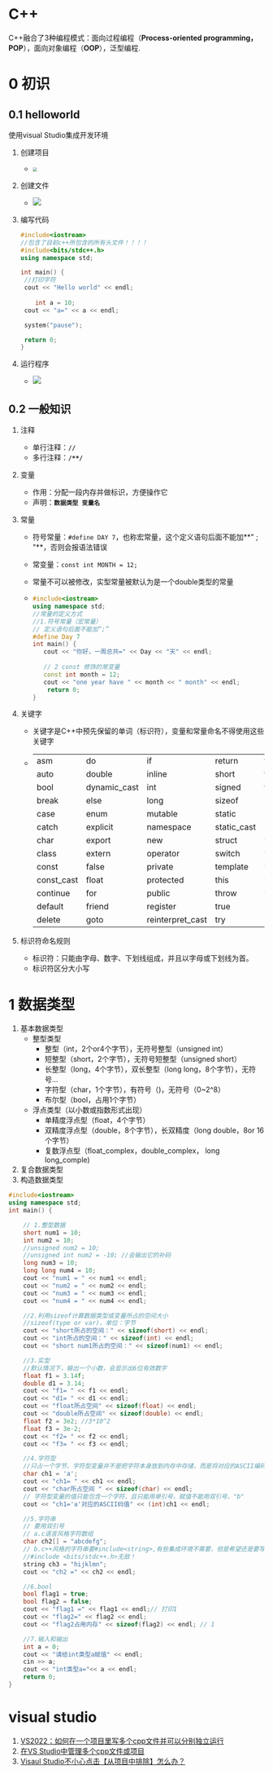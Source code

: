 # C++

C++融合了3种编程模式：面向过程编程（**Process-oriented programming，POP**），面向对象编程（**OOP**），泛型编程.

# 0 初识

## 0.1 helloworld

使用visual Studio集成开发环境

1. 创建项目

   - <img src="./legend/创建空项目.png" style="zoom: 50%;" />

2. 创建文件

   - ![](./legend/创建helloworld.png)

3. 编写代码

   ```c++
   #include<iostream>
   //包含了目前c++所包含的所有头文件！！！！
   #include<bits/stdc++.h>
   using namespace std;
   
   int main() {
   	//打印字符
   	cout << "Hello world" << endl;
      
       int a = 10;
   	cout << "a=" << a << endl;
   
   	system("pause");
   
   	return 0;
   }
   ```

4. 运行程序

   - ![](./legend/运行helloworld.png)

   

## 0.2 一般知识

1. 注释

   - 单行注释：**`//`**
   - 多行注释：**`/**/`**

2. 变量

   - 作用：分配一段内存并做标识，方便操作它
   - 声明：**`数据类型 变量名`**

3. 常量

   - 符号常量：`#define DAY 7`，也称宏常量，这个定义语句后面不能加**" ; "**，否则会报语法错误

   - 常变量：`const int MONTH = 12;`

   - 常量不可以被修改，实型常量被默认为是一个double类型的常量

   - ```c++
     #include<iostream>
     using namespace std;
     //常量的定义方式
     //1.符号常量（宏常量）
     // 定义语句后面不能加“;”
     #define Day 7
     int main() {
     	cout << "你好，一周总共=" << Day << "天" << endl;
     	
     	// 2 const 修饰的常变量
     	const int month = 12;
     	cout << "one year have " << month << " month" << endl;
         return 0;
     }
     ```

4. 关键字

   - 关键字是C++中预先保留的单词（标识符），变量和常量命名不得使用这些关键字

   - |            |              |                  |             |          |
     | ---------- | ------------ | ---------------- | ----------- | -------- |
     | asm        | do           | if               | return      | typedef  |
     | auto       | double       | inline           | short       | typeid   |
     | bool       | dynamic_cast | int              | signed      | typename |
     | break      | else         | long             | sizeof      | union    |
     | case       | enum         | mutable          | static      | unsigned |
     | catch      | explicit     | namespace        | static_cast | using    |
     | char       | export       | new              | struct      | virtual  |
     | class      | extern       | operator         | switch      | void     |
     | const      | false        | private          | template    | volatile |
     | const_cast | float        | protected        | this        | wchar_t  |
     | continue   | for          | public           | throw       | while    |
     | default    | friend       | register         | true        |          |
     | delete     | goto         | reinterpret_cast | try         |          |

5. 标识符命名规则

   - 标识符：只能由字母、数字、下划线组成，并且以字母或下划线为首。
   - 标识符区分大小写



# 1 数据类型

1. 基本数据类型
   - 整型类型
     - 整型（int，2个or4个字节），无符号整型（unsigned int）
     - 短整型（short，2个字节），无符号短整型（unsigned short）
     - 长整型（long，4个字节），双长整型（long long，8个字节），无符号...
     - 字符型（char，1个字节），有符号（)，无符号（0~2^8）
     - 布尔型（bool，占用1个字节）
   - 浮点类型（以小数或指数形式出现）
     - 单精度浮点型（float，4个字节）
     - 双精度浮点型（double，8个字节），长双精度（long double，8or 16个字节）
     - 复数浮点型（float_complex，double_complex， long long_comple)
2. 复合数据类型
3. 构造数据类型

```c++
#include<iostream>
using namespace std;
int main() {

	// 1.整型数据
	short num1 = 10;
	int num2 = 10;
	//unsigned num2 = 10;
	//unsigned int num2 = -10; //会输出它的补码
	long num3 = 10;
	long long num4 = 10;
	cout << "num1 = " << num1 << endl;
	cout << "num2 = " << num2 << endl;
	cout << "num3 = " << num3 << endl;
	cout << "num4 = " << num4 << endl;

	//2.利用sizeof计算数据类型或变量所占的空间大小
	//sizeof(type or var)，单位：字节
	cout << "short所占的空间：" << sizeof(short) << endl;
	cout << "int所占的空间：" << sizeof(int) << endl;
	cout << "short num1所占的空间：" << sizeof(num1) << endl;

	//3.实型
	//默认情况下，输出一个小数，会显示出6位有效数字
	float f1 = 3.14f;
	double d1 = 3.14;
	cout << "f1= " << f1 << endl;
	cout << "d1= " << d1 << endl;
	cout << "float所占空间" << sizeof(float) << endl;
	cout << "double所占空间" << sizeof(double) << endl;
	float f2 = 3e2; //3*10^2
	float f3 = 3e-2;
	cout << "f2= " << f2 << endl;
	cout << "f3= " << f3 << endl;

	//4.字符型
	//只占一个字节，字符型变量并不是把字符本身放到内存中存储，而是将对应的ASCII编码放入到存储单元
	char ch1 = 'a';
	cout << "ch1= " << ch1 << endl;
	cout << "char所占空间 " << sizeof(char) << endl;
	// 字符型变量的值只能包含一个字符，且只能用单引号，赋值不能用双引号，"b"
	cout << "ch1='a'对应的ASCII码值" << (int)ch1 << endl;

	//5.字符串
	// 要用双引号
	// a.c语言风格字符数组
	char ch2[] = "abcdefg";
	// b.c++风格的字符串要#include<string>,有些集成环境不需要，但是希望还是要写上。
	//#include <bits/stdc++.h>无敌！
	string ch3 = "hijklmn";
	cout << "ch2 =" << ch2 << endl;

	//6.bool
	bool flag1 = true;
	bool flag2 = false;
	cout << "flag1 =" << flag1 << endl;// 打印1
	cout << "flag2=" << flag2 << endl;
	cout << "flag2占用内存" << sizeof(flag2) << endl; // 1

	//7.输入和输出
	int a = 0;
	cout << "请给int类型a赋值" << endl;
	cin >> a;
	cout << "int类型a="<< a << endl;
	return 0;
}
```



# visual studio

1. [VS2022：如何在一个项目里写多个cpp文件并可以分别独立运行](https://blog.csdn.net/yang2330648064/article/details/123191912)
2. [在VS Studio中管理多个cpp文件或项目](https://blog.csdn.net/Kern5/article/details/127350204)
3. [Visaul Studio不小心点击【从项目中排除】怎么办？](https://zhuanlan.zhihu.com/p/509737464)